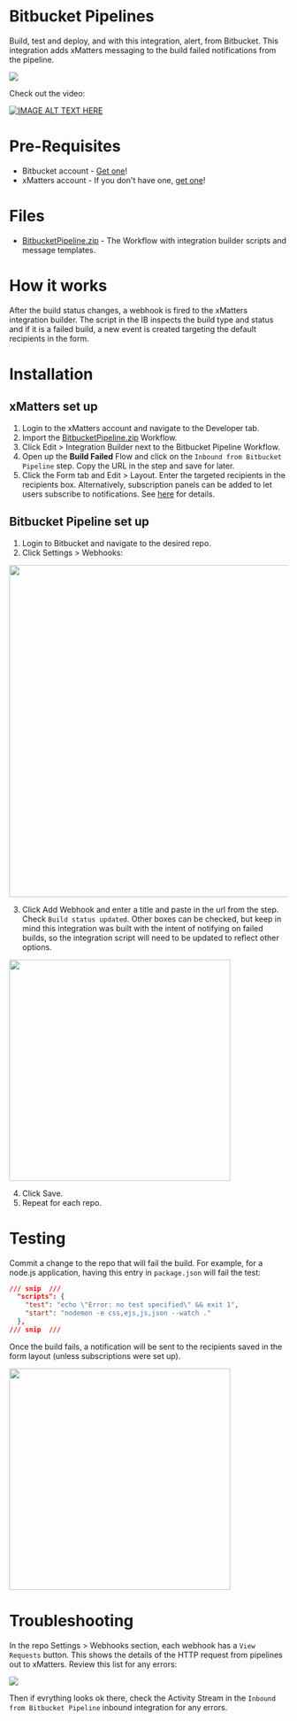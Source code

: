 
# Bitbucket Pipelines
Build, test and deploy, and with this integration, alert, from Bitbucket. This integration adds xMatters messaging to the build failed notifications from the pipeline. 


<kbd>
  <a href="https://support.xmatters.com/hc/en-us/community/topics">
  <img src="https://github.com/xmatters/xMatters-Labs/raw/master/media/disclaimer.png">
  </a>
</kbd>


Check out the video:

[![IMAGE ALT TEXT HERE](https://img.youtube.com/vi/drhk8P-0RYY/0.jpg)](https://youtu.be/drhk8P-0RYY)

# Pre-Requisites
* Bitbucket account - [Get one](https://bitbucket.org/)! 
* xMatters account - If you don't have one, [get one](https://www.xmatters.com)!

# Files
* [BitbucketPipeline.zip](BitbucketPipeline.zip) - The Workflow with integration builder scripts and message templates.

# How it works
After the build status changes, a webhook is fired to the xMatters integration builder. The script in the IB inspects the build type and status and if it is a failed build, a new event is created targeting the default recipients in the form. 

# Installation

## xMatters set up
1. Login to the xMatters account and navigate to the Developer tab. 
2. Import the [BitbucketPipeline.zip](BitbucketPipeline.zip) Workflow. 
3. Click Edit > Integration Builder next to the Bitbucket Pipeline Workflow.
4. Open up the **Build Failed** Flow and click on the `Inbound from Bitbucket Pipeline` step. Copy the URL in the step and save for later.
5. Click the Form tab and Edit > Layout. Enter the targeted recipients in the recipients box. Alternatively, subscription panels can be added to let users subscribe to notifications. See [here](https://help.xmatters.com/OnDemand/xmodwelcome/communicationplanbuilder/subscriptionforms.htm?cshid=SubscriptionFormListPlace) for details. 


## Bitbucket Pipeline set up
1. Login to Bitbucket and navigate to the desired repo. 
2. Click Settings > Webhooks:

<kbd>
  <img src="media/Settings-Webhook.png" width="600">
</kbd>

3. Click Add Webhook and enter a title and paste in the url from the step. Check `Build status updated`. Other boxes can be checked, but keep in mind this integration was built with the intent of notifying on failed builds, so the integration script will need to be updated to reflect other options. 

<kbd>
  <img src="media/New-Webhook.png" width="400">
</kbd>

4. Click Save.
5. Repeat for each repo. 

# Testing
Commit a change to the repo that will fail the build. For example, for a node.js application, having this entry in `package.json` will fail the test:

```json
/// snip  ///
  "scripts": {
    "test": "echo \"Error: no test specified\" && exit 1",
    "start": "nodemon -e css,ejs,js,json --watch ."
  },
/// snip  ///
```

Once the build fails, a notification will be sent to the recipients saved in the form layout (unless subscriptions were set up).

<kbd>
  <img src="media/Email.png" width="400">
</kbd>


# Troubleshooting
In the repo Settings > Webhooks section, each webhook has a `View Requests` button. This shows the details of the HTTP request from pipelines out to xMatters. Review this list for any errors:

<kbd>
  <img src="media/Settings-Webhook-View-Requests.png">
</kbd>

Then if evrything looks ok there, check the Activity Stream in the `Inbound from Bitbucket Pipeline` inbound integration for any errors. 




